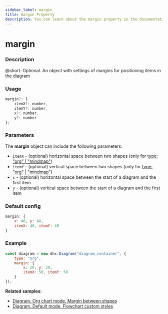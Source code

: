 ```yaml
---
sidebar_label: margin
title: margin Property
description: You can learn about the margin property in the documentation of the DHTMLX JavaScript Diagram library. Browse developer guides and API reference, try out code examples and live demos, and download a free 30-day evaluation version of DHTMLX Diagram.
---
```


# margin

### Description

@short: Optional. An object with settings of margins for positioning items in the diagram

### Usage

~~~jsx
margin?: {
    itemX?: number,
    itemY?: number,
    x?: number,
    y?: number
};
~~~

### Parameters

The **margin** object can include the following parameters:

- `itemX` - (optional) horizontal space between two shapes (only for [type: "org" | "mindmap"](../../../api/diagram/type_property/))
- `itemY` - (optional) vertical space between two shapes (only for [type: "org" | "mindmap"](../../../api/diagram/type_property/))
- `x` - (optional) horizontal space between the start of a diagram and the first item
- `y` - (optional) vertical space between the start of a diagram and the first item

### Default config

~~~jsx
margin: {
    x: 40, y: 40,
    itemX: 40, itemY: 40
}
~~~

### Example

~~~jsx
const diagram = new dhx.Diagram("diagram_container", {
    type: "org", 
    margin: {
        x: 20, y: 20,
        itemX: 50, itemY: 50
    }
});
~~~

**Related samples**:

- [Diagram. Org chart mode. Margin between shapes](https://snippet.dhtmlx.com/bwe9vm6i)
- [Diagram. Default mode. Flowchart custom styles](https://snippet.dhtmlx.com/3wyut2mn)
